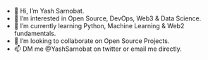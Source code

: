 - 👋 Hi, I’m Yash Sarnobat.
- 👀 I’m interested in Open Source, DevOps, Web3 & Data Science.
- 🌱 I’m currently learning Python, Machine Learning & Web2 fundamentals. 
- 💞️ I’m looking to collaborate on Open Source Projects.
- 📫 DM me @YashSarnobat on twitter or email me directly. 

<!--
**YashSarnobat/yashsarnobat** is a ✨ _special_ ✨ repository because its `README.md` (this file) appears on your GitHub profile.
-->
